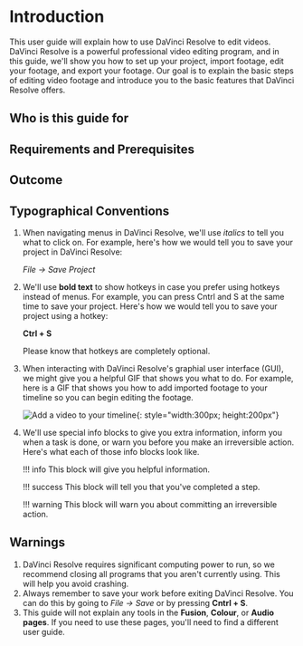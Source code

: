 # Introduction

This user guide will explain how to use DaVinci Resolve to edit videos. DaVinci Resolve is a powerful professional video editing program, and in this guide, we'll show you how to set up your project, import footage, edit your footage, and export your footage. Our goal is to explain the basic steps of editing video footage and introduce you to the basic features that DaVinci Resolve offers.

## Who is this guide for

##  Requirements and Prerequisites

## Outcome

## Typographical Conventions

1.  When navigating menus in DaVinci Resolve, we'll use _italics_ to tell you what to click on. 
    For example, here's how we would tell you to save your project in DaVinci Resolve:
    
    _File -> Save Project_

2. We'll use **bold text** to show hotkeys in case you prefer using hotkeys instead of menus. For example, you can press Cntrl and S at the same time to save your project. Here's how we would tell you to save your project using a hotkey:

    **Ctrl + S**

    Please know that hotkeys are completely optional.

3.  When interacting with DaVinci Resolve's graphial user interface (GUI), we might give you a helpful GIF that shows you what to do. For example, here is a GIF that shows you how to add imported footage to your timeline so you can begin editing the footage.

    ![Add a video to your timeline](ADD_VIDEO_TO_TIMELINE.gif){: style="width:300px; height:200px"}

4.  We'll use special info blocks to give you extra information, inform you when a task is done, or warn you before you make an irreversible action. Here's what each of those info blocks look like.

    !!! info
        This block will give you helpful information.

    !!! success
        This block will tell you that you've completed a step.

    !!! warning
        This block will warn you about committing an irreversible action.

## Warnings

1. DaVinci Resolve requires significant computing power to run, so we recommend closing all programs that you aren't currently using. This will help you avoid crashing.
2. Always remember to save your work before exiting DaVinci Resolve. You can do this by going to *File -> Save* or by pressing **Cntrl + S**.
3. This guide will not explain any tools in the **Fusion**, **Colour**, or **Audio pages**. If you need to use these pages, you'll need to find a different user guide.
